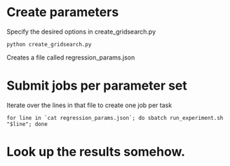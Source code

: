 # Create parameters
Specify the desired options in create_gridsearch.py

```
python create_gridsearch.py
```
Creates a file called regression_params.json

# Submit jobs per parameter set
Iterate over the lines in that file to create one job per task

```
for line in `cat regression_params.json`; do sbatch run_experiment.sh "$line"; done
```

# Look up the results somehow.
